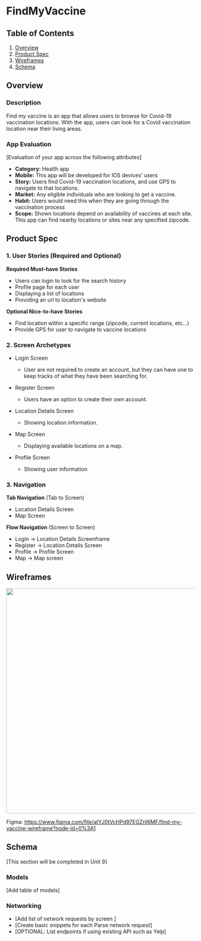 # FindMyVaccine

## Table of Contents
1. [Overview](#Overview)
1. [Product Spec](#Product-Spec)
1. [Wireframes](#Wireframes)
2. [Schema](#Schema)

## Overview
### Description
Find my vaccine is an app that allows users to browse for Covid-19 vaccination locations. With the app, users can look for a Covid vaccination location near their living areas. 

### App Evaluation
[Evaluation of your app across the following attributes]
- **Category:** Health app
- **Mobile:** This app will be developed for IOS devices' users 
- **Story:** Users find Covid-19 vaccination locations, and use GPS to navigate to that locations.
- **Market:** Any eligible individuals who are looking to get a vaccine.
- **Habit:** Users would need this when they are going through the vaccination process
- **Scope:** Shown locations depend on availability of vaccines at each site. This app can find nearby locations or sites near any specified zipcode.

## Product Spec

### 1. User Stories (Required and Optional)

**Required Must-have Stories**

* Users can login to look for the search history
* Profile page for each user
* Displaying a list of locations
* Providing an url to location's website

**Optional Nice-to-have Stories**

* Find location within a specific range (zipcode, current locations, etc...)
* Provide GPS for user to navigate to vaccine locations

### 2. Screen Archetypes

* Login Screen
    * User are not required to create an account, but they can have one to keep tracks of what they have been searching for.

* Register Screen
    * Users have an option to create their own account. 
   
* Location Details Screen
    * Showing location information.
     
* Map Screen
    * Displaying available locations on a map.    
    
* Profile Screen
    * Showing user information


### 3. Navigation

**Tab Navigation** (Tab to Screen)

* Location Details Screen
* Map Screen

**Flow Navigation** (Screen to Screen)

* Login -> Location Details Screenframe
* Register -> Location Details Screen
* Profile -> Profile Screen
* Map -> Map screen

## Wireframes

<img src="https://i.imgur.com/xPaUbdB.jpg" width=600>

Figma: https://www.figma.com/file/atYJ0tVcHPd97EGZril6MF/find-my-vaccine-wireframe?node-id=0%3A1


## Schema 
[This section will be completed in Unit 9]
### Models
[Add table of models]
### Networking
- [Add list of network requests by screen ]
- [Create basic snippets for each Parse network request]
- [OPTIONAL: List endpoints if using existing API such as Yelp]
